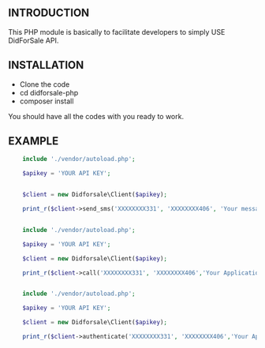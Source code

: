 INTRODUCTION
------------
This PHP module is basically to facilitate developers to simply USE DidForSale API.


INSTALLATION
------------
* Clone the code
* cd didforsale-php
* composer install

You should have all the codes with you ready to work.

EXAMPLE
-------
```php
    include './vendor/autoload.php';

    $apikey = 'YOUR API KEY';


    $client = new Didforsale\Client($apikey);

    print_r($client->send_sms('XXXXXXXX331', 'XXXXXXXX406', 'Your message to be sent'));
```
```php 

    include './vendor/autoload.php';

    $apikey = 'YOUR API KEY';

    $client = new Didforsale\Client($apikey);

    print_r($client->call('XXXXXXXX331', 'XXXXXXXX406','Your Application Url'));
```
```php 

    include './vendor/autoload.php';

    $apikey = 'YOUR API KEY';

    $client = new Didforsale\Client($apikey);

    print_r($client->authenticate('XXXXXXXX331', 'XXXXXXXX406','Your Application Url'));
```
